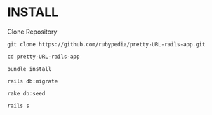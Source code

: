 # INSTALL

Clone Repository

	git clone https://github.com/rubypedia/pretty-URL-rails-app.git

	cd pretty-URL-rails-app

	bundle install

	rails db:migrate

	rake db:seed

	rails s
